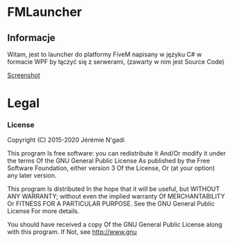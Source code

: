 # FMLauncher

## Informacje
Witam, jest to launcher do platformy FiveM napisany w języku C# w formacie WPF by łączyć się z serwerami, (zawarty w nim jest Source Code)

[Screenshot](https://imgur.com/4b48SAC)

# Legal
### License

Copyright (C) 2015-2020 Jérémie N'gadi

This program Is free software: you can redistribute it And/Or modify it under the terms Of the GNU General Public License As published by the Free Software Foundation, either version 3 Of the License, Or (at your option) any later version.

This program Is distributed In the hope that it will be useful, but WITHOUT ANY WARRANTY; without even the implied warranty Of MERCHANTABILITY Or FITNESS FOR A PARTICULAR PURPOSE. See the GNU General Public License For more details.

You should have received a copy Of the GNU General Public License along with this program. If Not, see http://www.gnu
